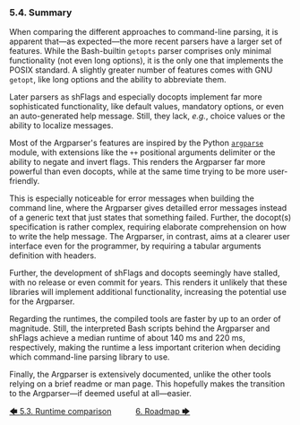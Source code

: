 ### 5.4. Summary

When comparing the different approaches to command-line parsing, it is apparent that&mdash;as expected&mdash;the more recent parsers have a larger set of features. While the Bash-builtin `getopts` parser comprises only minimal functionality (not even long options), it is the only one that implements the POSIX standard. A slightly greater number of features comes with GNU `getopt`, like long options and the ability to abbreviate them.

Later parsers as shFlags and especially docopts implement far more sophisticated functionality, like default values, mandatory options, or even an auto-generated help message. Still, they lack, *e.g.*, choice values or the ability to localize messages.

Most of the Argparser's features are inspired by the Python [`argparse`](https://docs.python.org/3/library/argparse.html "python.org &rightarrow; Python documentation &rightarrow; argparse module") module, with extensions like the `++` positional arguments delimiter or the ability to negate and invert flags. This renders the Argparser far more powerful than even docopts, while at the same time trying to be more user-friendly.

This is especially noticeable for error messages when building the command line, where the Argparser gives detailled error messages instead of a generic text that just states that something failed. Further, the docopt(s) specification is rather complex, requiring elaborate comprehension on how to write the help message. The Argparser, in contrast, aims at a clearer user interface even for the programmer, by requiring a tabular arguments definition with headers.

Further, the development of shFlags and docopts seemingly have stalled, with no release or even commit for years. This renders it unlikely that these libraries will implement additional functionality, increasing the potential use for the Argparser.

Regarding the runtimes, the compiled tools are faster by up to an order of magnitude. Still, the interpreted Bash scripts behind the Argparser and shFlags achieve a median runtime of about 140&nbsp;ms and 220&nbsp;ms, respectively, making the runtime a less important criterion when deciding which command-line parsing library to use.

Finally, the Argparser is extensively documented, unlike the other tools relying on a brief readme or man page. This hopefully makes the transition to the Argparser&mdash;if deemed useful at all&mdash;easier.

[&#129092;&nbsp;5.3. Runtime comparison](runtime_comparison.md)
&nbsp;&nbsp;&nbsp;&nbsp;&nbsp;&nbsp;&nbsp;&nbsp;&nbsp;&nbsp;[6. Roadmap&nbsp;&#129094;](../roadmap.md)
